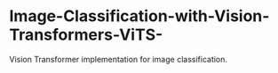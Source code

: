 # Image-Classification-with-Vision-Transformers-ViTS-
Vision Transformer implementation for image classification.
